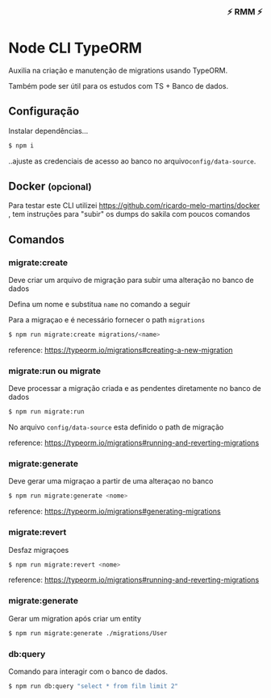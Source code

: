 <div align="right">

### ⚡ RMM ⚡

</div>

# Node CLI TypeORM

Auxilia na criação e manutenção de migrations usando TypeORM. 

Também pode ser útil para os estudos com TS + Banco de dados.

## Configuração

Instalar dependências...

```bash
$ npm i
```

..ajuste as credenciais de acesso ao banco no arquivo`config/data-source`.

## Docker <small>(opcional)</small>

Para testar este CLI utilizei 
https://github.com/ricardo-melo-martins/docker
, tem instruções para "subir" os dumps do sakila com poucos comandos

## Comandos

### migrate:create

Deve criar um arquivo de migração para subir uma alteração no banco de dados

Defina um nome e substitua `name` no comando a seguir

Para a migraçao e é necessário fornecer o path `migrations`

```bash
$ npm run migrate:create migrations/<name>
```

reference: https://typeorm.io/migrations#creating-a-new-migration


### migrate:run ou migrate

Deve processar a migração criada e as pendentes diretamente no banco de dados

```bash
$ npm run migrate:run
```

No arquivo `config/data-source` esta definido o path de migração

reference: https://typeorm.io/migrations#running-and-reverting-migrations


### migrate:generate

Deve gerar uma migraçao a partir de uma alteraçao no banco

```bash
$ npm run migrate:generate <nome>
```

reference: https://typeorm.io/migrations#generating-migrations

### migrate:revert

Desfaz migraçoes

```bash
$ npm run migrate:revert <nome>
```

reference: https://typeorm.io/migrations#running-and-reverting-migrations


### migrate:generate

Gerar um migration após criar um entity

```bash
$ npm run migrate:generate ./migrations/User

```

### db:query

Comando para interagir com o banco de dados.

```bash
$ npm run db:query "select * from film limit 2"

```
